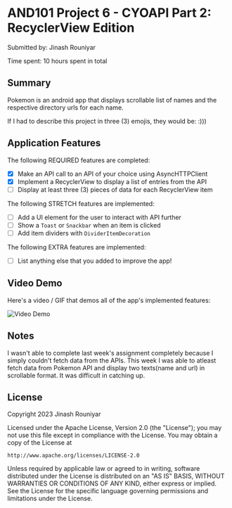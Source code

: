 
# AND101 Project 6 - CYOAPI Part 2: RecyclerView Edition

Submitted by: Jinash Rouniyar

Time spent: 10 hours spent in total

## Summary

Pokemon is an android app that displays scrollable list of names and the respective directory urls for each name. 

If I had to describe this project in three (3) emojis, they would be: :)))

## Application Features


The following REQUIRED features are completed:

- [x] Make an API call to an API of your choice using AsyncHTTPClient
- [x] Implement a RecyclerView to display a list of entries from the API
- [ ] Display at least three (3) pieces of data for each RecyclerView item

The following STRETCH features are implemented:

- [ ] Add a UI element for the user to interact with API further
- [ ] Show a `Toast` or `Snackbar` when an item is clicked
- [ ] Add item dividers with `DividerItemDecoration`

The following EXTRA features are implemented:

- [ ] List anything else that you added to improve the app!

## Video Demo

Here's a video / GIF that demos all of the app's implemented features:

<img src='https://i.imgur.com/YwIxxgL.gif' title='Video Demo' width='' alt='Video Demo' />


## Notes

I wasn't able to complete last week's assignment completely because I simply couldn't fetch data from the APIs. This week I was able to atleast fetch data from Pokemon API and display two texts(name and url) in scrollable format. It was difficult in catching up.

## License

Copyright 2023 Jinash Rouniyar

Licensed under the Apache License, Version 2.0 (the "License");
you may not use this file except in compliance with the License.
You may obtain a copy of the License at

    http://www.apache.org/licenses/LICENSE-2.0

Unless required by applicable law or agreed to in writing, software
distributed under the License is distributed on an "AS IS" BASIS,
WITHOUT WARRANTIES OR CONDITIONS OF ANY KIND, either express or implied.
See the License for the specific language governing permissions and
limitations under the License.
